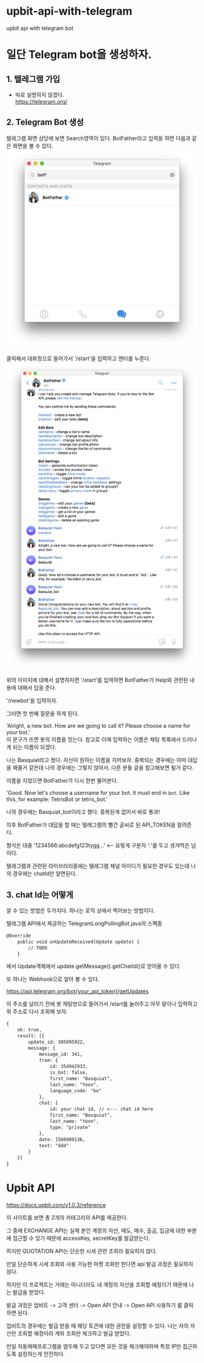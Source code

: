 # upbit-api-with-telegram
upbit api with telegram bot


# 일단 Telegram bot을 생성하자.
## 1. 텔레그램 가입
  - 따로 설명하지 않겠다.    
    https://telegram.org/    
    
## 2. Telegram Bot 생성
텔레그램 화면 상당에 보면 Search영역이 있다. BotFather라고 입력을 하면 다음과 같은 화면을 볼 수 있다.    
![실행이미지](https://github.com/basquiat78/upbit-api-with-telegram/blob/quotation-api-v0.1/capture/capture1.png)

클릭해서 대화창으로 들어가서 '/start'을 입력하고 엔터를 누른다.    
![실행이미지](https://github.com/basquiat78/upbit-api-with-telegram/blob/quotation-api-v0.1/capture/capture2.png)


위의 이미지에 대해서 설명하자면 '/start'를 입력하면 BotFather가 Help와 관련된 내용에 대해서 답을 준다.

'/newbot'을 입력하자.    

그러면 첫 번째 질문을 하게 된다.    

'Alright, a new bot. How are we going to call it? Please choose a name for your bot.'    
이 문구가 뜨면 봇의 이름을 짓는다. 참고로 이때 입력하는 이름은 채팅 목록에서 드러나게 되는 이름이 되겠다.


나는 Basquiat라고 쳤다. 자신이 원하는 이름을 지어보자. 중복되는 경우에는 아마 대답을 해줄거 같은데 나의 경우에는 그렇지 않아서..다른 분들 글을 참고해보면 될거 같다.

이름을 지었으면 BotFather가 다시 한번 물어본다.    

'Good. Now let's choose a username for your bot. It must end in `bot`. Like this, for example: TetrisBot or tetris_bot.'    

나의 경우에는 Basquiat_bot이라고 했다. 중복된게 없어서 바로 통과!

이후 BotFather가 대답을 할 때는 텔레그램의 뻘건 글씨로 된 API_TOKEN을 알려준다.

형식은 대충 '1234566:abcdefg123tygg...' <-- 요렇게 구분자 ':'를 두고 생겨먹은 넘이다.

텔레그램과 관련된 라이브러리중에는 텔레그램 채널 아이디가 필요한 경우도 있는데 나의 경우에는 chatId만 알면된다.


## 3. chat Id는 어떻게    

알 수 있는 방법은 두가지다. 하나는 로직 상에서 찍어보는 방법이다.

텔레그램 API에서 제공하는 TelegramLongPollingBot.java의 스펙중 

``` 
@Override
	public void onUpdateReceived(Update update) {
		// TODO
	}
```

에서 Update객체에서 update.getMessage().getChatId()로 얻어올 수 있다.

또 하나는 Webhook으로 알아 볼 수 있다.

https://api.telegram.org/bot{your_api_token}/getUpdates

이 주소를 날리기 전에 봇 채팅방으로 들어가서 /start를 눌러주고 아무 말이나 입력하고 위 주소로 다시 조회해 보자.    

``` 
{
	ok: true,
	result: [{
		update_id: 385095922,
		message: {
			message_id: 341,
			from: {
				id: 354942933,
				is_bot: false,
				first_name: "Basquiat",
				last_name: "Yoon",
				language_code: "ko"
			},
			chat: {
				id: your chat id, // <--- chat id here
				first_name: "Basquiat",
				last_name: "Yoon",
				type: "private"
			},
			date: 1560909136,
			text: "ddd"
		}
	}]
}
```  

# Upbit API    

https://docs.upbit.com/v1.0.3/reference

이 사이트를 보면 총 2개의 카테고리의 API를 제공한다.

그 중에 EXCHANGE API는 실제 본인 계정의 자산, 매도, 매수, 출금, 입금에 대한 부분에 접근할 수 있기 때문에 accessKey, secretKey를 발급받는다.

하지만 QUOTATION API는 단순한 시세 관련 조회라 필요하지 않다.

만일 단순하게 시세 조회와 사용 가능한 마켓 조회만 한다면 api 발급 과정은 필요하지 않다.

하지만 이 프로젝트는 거래는 아니더라도 내 계정의 자산을 조회할 예정이기 때문에 나는 발급을 받았다.

발급 과정은 업비트 -> 고객 센터 -> Open API 안내 -> Open API 사용하기 를 클릭하면 된다.

업비트의 경우에는 발급 받을 때 해당 토큰에 대한 권한을 설정할 수 있다. 나는 자의 자산만 조회할 예정이라 계좌 조회만 체크하고 발급 받았다.

만일 자동매매프로그램을 염두해 두고 있다면 모든 것을 체크해야하며 특정 IP만 접근하도록 설정하는게 안전하다.

